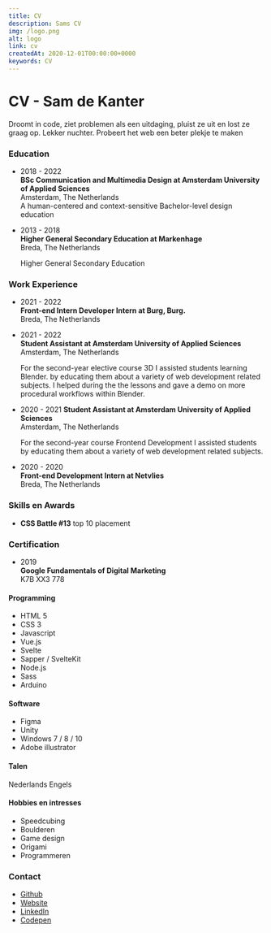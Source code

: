 ```yaml
---
title: CV
description: Sams CV
img: /logo.png
alt: logo
link: cv
createdAt: 2020-12-01T00:00:00+0000
keywords: CV
---
```


# CV - Sam de Kanter

Droomt in code, ziet problemen als een uitdaging, pluist ze uit en lost ze graag op. Lekker nuchter.
Probeert het web een beter plekje te maken

### Education

- 2018 - 2022 \
  **BSc Communication and Multimedia Design at Amsterdam University of Applied Sciences** \
  Amsterdam, The Netherlands \
  A human-centered and context-sensitive Bachelor-level design education

- 2013 - 2018 \
  **Higher General Secondary Education at Markenhage** \
  Breda, The Netherlands

  Higher General Secondary Education
  <!-- HAVO - Natuur en Gezondheid, Natuur en Techniek -->

### Work Experience

- 2021 - 2022 \
  **Front-end Intern Developer Intern at Burg, Burg.** \
  Breda, The Netherlands

- 2021 - 2022 \
  **Student Assistant at Amsterdam University of Applied Sciences** \
  Amsterdam, The Netherlands

  For the second-year elective course 3D I assisted students learning Blender.
  by educating them about a variety of web development related subjects. I helped during the the lessons and gave a demo on more procedural workflows within Blender.

<!-- keuzevak  -->
<!-- Bij het keuzevak 3D leer je heel ‘hands on’ de praktische vaardigheden en kennis aan om 3D tot je toolkit toe te kunnen voegen. 3D kom je overal tegen; in animatie, in games, op het web, in virtual reality maar ook in de 3d printer. De focus van deze beginnersmodule zal liggen op het digitale en realtime karakter omdat dit het meest toepasbaar is in interactieve oplossingen. Iedere week doen we klassikaal workshops waar we oefenen met de materie en elkaar kunnen helpen. Buiten de lessen werk je aan opdrachten al dan niet op basis van tutorials.

Leerdoelen
- Je bent in staat eigen 3D modellen te maken.
- Je bent in staat eigen materialen (inclusief textures) te maken en toe te passen.
- Je bent in staat een animatie te maken. -->
<!-- -->

- 2020 - 2021
  **Student Assistant at Amsterdam University of Applied Sciences** \
  Amsterdam, The Netherlands

  For the second-year course Frontend Development I assisted students by educating them about a variety of web development related subjects.

- 2020 - 2020 \
  **Front-end Development Intern at Netvlies** \
  Breda, The Netherlands

### Skills en Awards

- **CSS Battle #13**
  top 10 placement

### Certification

- 2019 \
  **Google Fundamentals of Digital Marketing** \
  K7B XX3 778

#### Programming

- HTML 5
- CSS 3
- Javascript
- Vue.js
- Svelte
- Sapper / SvelteKit
- Node.js
- Sass
- Arduino

#### Software

- Figma
- Unity
- Windows 7 / 8 / 10
- Adobe illustrator

#### Talen

Nederlands
Engels

#### Hobbies en intresses

- Speedcubing
- Boulderen
- Game design
- Origami
- Programmeren

### Contact

- [Github](https://github.com/vuurvos1)
- [Website](https://schelpkikker.nl)
- [LinkedIn](https://www.linkedin.com/in/samdekanter)
- [Codepen](https://codepen.io/vuurvos)
